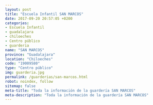 ```yaml
---
layout: post
title: "Escuela Infantil SAN MARCOS"
date: 2017-09-20 20:57:05 +0200
categories:
- Escuela Infantil
- guadalajara
- chiloeches
- Centro público
- guarderia
name: "SAN MARCOS"
province: "Guadalajara"
location: "Chiloeches"
code: "19009580"
type: "Centro público"
img: guarderia.jpg
permalink: /guarderias/san-marcos.html
robot: noindex, follow
sitemap: false
meta-title: "Toda la información de la guardería SAN MARCOS"
meta-description: "Toda la información de la guardería SAN MARCOS"
---
```

